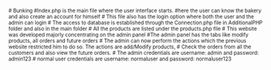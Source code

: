 <font size="1">
# Bunking
#Index.php is the main file where the user interface starts. 
#here the user can know the bakery and also create an account for himself
# This file also has the login option where both the user and the admin can login
# The access to database is established through the Connection.php file in AdditionalPHP folder and also in the main folder
# All the products are listed under the products.php file
# This website was developed majorly concentrating on the admin panel
#The admin panel has the tabs like modify products, all orders and future orders
# The admin can now perform the actions which the previous website restricted him to do so. The actions are add/Modify products,
# Check the orders from all the customers and also view the future orders.
# The admin credentials are username: admin and password: admin123
# normal user credentials are username: normaluser and password: normaluser123
</font>
